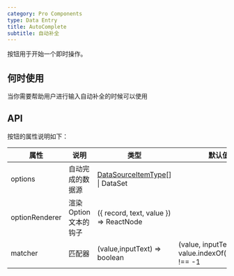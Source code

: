 ```yaml
---
category: Pro Components
type: Data Entry
title: AutoComplete
subtitle: 自动补全
---
```


按钮用于开始一个即时操作。

## 何时使用
当你需要帮助用户进行输入自动补全的时候可以使用


## API


按钮的属性说明如下：

| 属性 | 说明 | 类型 | 默认值 |
| --- | --- | --- | --- |
| options | 自动完成的数据源 | [DataSourceItemType](https://git.io/vMMKF)\[] \| DataSet |  |
| optionRenderer | 渲染 Option 文本的钩子 | ({ record, text, value }) => ReactNode |  |
| matcher | 匹配器 | (value,inputText) => boolean | (value, inputText) => value.indexOf(inputText) !== -1 |
